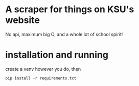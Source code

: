 # A scraper for things on KSU's website

No api, maximum big O, and a whole lot of school spirit!

# installation and running

create a venv however you do, then

`pip install -r requirements.txt`
